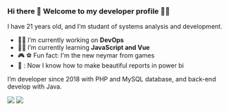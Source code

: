 ### Hi there 👋 Welcome to my developer profile 👨‍💻
I have 21 years old, and I’m studant of systems analysis and development.

- :man_technologist: I’m currently working on **DevOps**
- :student: I’m currently learning **JavaScript and Vue**
- :video_game: :soccer: Fun fact: I'm the new neymar from games
- :dizzy: : Now I know how to make beautiful reports in power bi

I’m developer since 2018 with PHP and MySQL database, and back-end develop with Java.
  
<div> 
  <a href="https://instagram.com/leonardo_bvb" target="_blank"><img src="https://img.shields.io/badge/-Instagram-%23E4405F?style=for-the-badge&logo=instagram&logoColor=white" target="_blank"></a>
  <a href = "mailto:leonardopimentellopes@gmail.com"><img src="https://img.shields.io/badge/-Gmail-%23333?style=for-the-badge&logo=gmail&logoColor=white" target="_blank"></a>
</div>
<!--
**LeonardoLopesFilho/LeonardoLopesFilho** is a ✨ _special_ ✨ repository because its `README.md` (this file) appears on your GitHub profile.
-->
